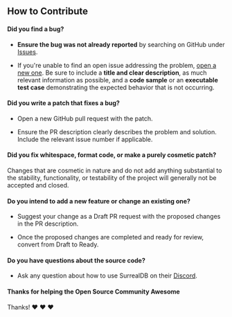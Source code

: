 ## How to Contribute

#### **Did you find a bug?**

* **Ensure the bug was not already reported** by searching on GitHub under [Issues](https://github.com/dvanmali/terraform-google-surrealdb/issues).

* If you're unable to find an open issue addressing the problem, [open a new one](https://github.com/dvanmali/terraform-google-surrealdb/issues/new). Be sure to include a **title and clear description**, as much relevant information as possible, and a **code sample** or an **executable test case** demonstrating the expected behavior that is not occurring.

#### **Did you write a patch that fixes a bug?**

* Open a new GitHub pull request with the patch.

* Ensure the PR description clearly describes the problem and solution. Include the relevant issue number if applicable.

#### **Did you fix whitespace, format code, or make a purely cosmetic patch?**

Changes that are cosmetic in nature and do not add anything substantial to the stability, functionality, or testability of the project will generally not be accepted and closed.

#### **Do you intend to add a new feature or change an existing one?**

* Suggest your change as a Draft PR request with the proposed changes in the PR description.

* Once the proposed changes are completed and ready for review, convert from Draft to Ready.

#### **Do you have questions about the source code?**

* Ask any question about how to use SurrealDB on their [Discord](https://discord.gg/surrealdb).

#### **Thanks for helping the Open Source Community Awesome**

Thanks! :heart: :heart: :heart: